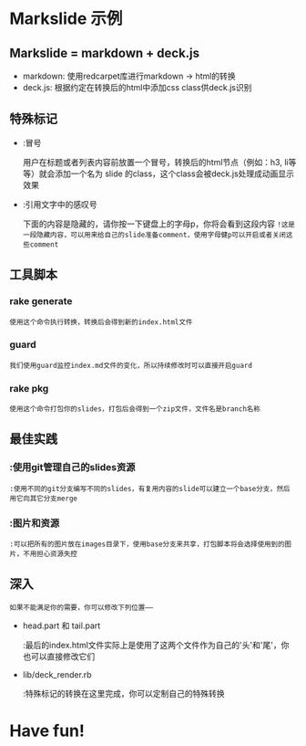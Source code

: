 # Markslide 示例

## Markslide = markdown + deck.js
* markdown: 使用redcarpet库进行markdown -> html的转换
* deck.js: 根据约定在转换后的html中添加css class供deck.js识别

## 特殊标记
* :冒号

    用户在标题或者列表内容前放置一个冒号，转换后的html节点（例如：h3, li等等）就会添加一个名为 slide 的class，这个class会被deck.js处理成动画显示效果
* :引用文字中的感叹号

    下面的内容是隐藏的，请你按一下键盘上的字母p，你将会看到这段内容
`!这是一段隐藏内容，可以用来给自己的slide准备comment，使用字母健p可以开启或者关闭这些comment`

## 工具脚本
### rake generate
    使用这个命令执行转换，转换后会得到新的index.html文件
### guard
    我们使用guard监控index.md文件的变化，所以持续修改时可以直接开启guard
### rake pkg
    使用这个命令打包你的slides，打包后会得到一个zip文件，文件名是branch名称

## 最佳实践
### :使用git管理自己的slides资源
    
    :使用不同的git分支编写不同的slides，有复用内容的slide可以建立一个base分支，然后用它向其它分支merge
### :图片和资源
    
    :可以把所有的图片放在images目录下，使用base分支来共享，打包脚本将会选择使用到的图片，不用担心资源失控

## 深入
`如果不能满足你的需要，你可以修改下列位置——`

* head.part 和 tail.part

    :最后的index.html文件实际上是使用了这两个文件作为自己的'头'和'尾'，你也可以直接修改它们
* lib/deck_render.rb

    :特殊标记的转换在这里完成，你可以定制自己的特殊转换

# Have fun!
